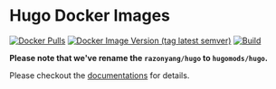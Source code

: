 # Hugo Docker Images

[![Docker Pulls](https://flat.badgen.net/docker/pulls/hugomods/hugo)](https://hub.docker.com/r/hugomods/hugo)
[![Docker Image Version (tag latest semver)](https://img.shields.io/docker/v/hugomods/hugo/latest?style=flat-square)](https://hub.docker.com/r/hugomods/hugo)
[![Build](https://github.com/hugomods/docker/actions/workflows/build.yml/badge.svg)](https://github.com/hugomods/docker/actions/workflows/build.yml)

**Please note that we've rename the `razonyang/hugo` to `hugomods/hugo`.**

Please checkout the [documentations](https://docker.hugomods.com/) for details.
